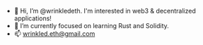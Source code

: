 - 👋 Hi, I’m @wrinkledeth. I'm interested in web3 & decentralized applications!
- 🌱 I’m currently focused on learning Rust and Solidity.
- 📫 wrinkled.eth@gmail.com

<!---
WrinkledEth/WrinkledEth is a ✨ special ✨ repository because its `README.md` (this file) appears on your GitHub profile.
You can click the Preview link to take a look at your changes.
--->
